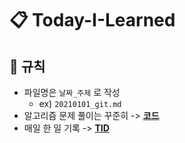# 📋 Today-I-Learned

## :pencil: 규칙
- 파일명은 `날짜_주제` 로 작성
  - ex) `20210101_git.md`
- 알고리즘 문제 풀이는 꾸준히 -> **[코드](https://github.com/kseungwoo/algorithm-problem-solving)**
- 매일 한 일 기록 -> **[TID](https://seungwoolog.tistory.com/category/TID)**
